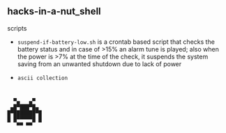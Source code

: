 ## hacks-in-a-nut_shell

scripts 

- `suspend-if-battery-low.sh`  is a crontab based script that checks the battery status and in case of >15% an alarm tune is played; also when the power is >7% at the time of the check, it suspends the system saving from an unwanted shutdown due to lack of power 

- `ascii collection`




















# 
                 
      ▀▄   ▄▀     
     ▄█▀███▀█▄    
    █▀███████▀█   
    █ █▀▀▀▀▀█ █   
       ▀▀ ▀▀ 

